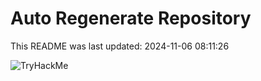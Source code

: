 # Auto Regenerate Repository

This README was last updated: 2024-11-06 08:11:26

 ![TryHackMe](https://tryhackme.com/badge/533634)